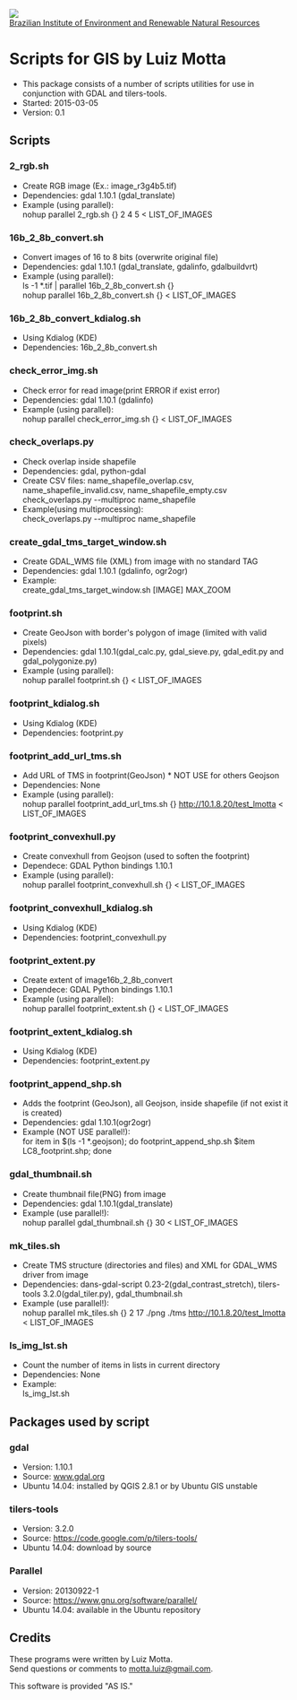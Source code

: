 <!-- IBAMA logo -->
[ibama_logo]: http://upload.wikimedia.org/wikipedia/commons/thumb/8/81/Logo_IBAMA.svg/150px-Logo_IBAMA.svg.png

![][ibama_logo]  
[Brazilian Institute of Environment and Renewable Natural Resources](http://www.ibama.gov.br)

# Scripts for GIS by Luiz Motta
* This package consists of a number of scripts utilities for use in conjunction with GDAL and tilers-tools.  
* Started: 2015-03-05  
* Version: 0.1  

## Scripts

### 2_rgb.sh
* Create RGB image (Ex.: image_r3g4b5.tif) 
* Dependencies: gdal 1.10.1 (gdal_translate)  
* Example (using parallel):  
nohup parallel 2_rgb.sh {} 2 4 5 < LIST_OF_IMAGES  

### 16b_2_8b_convert.sh
* Convert images of 16 to 8 bits (overwrite original file)  
* Dependencies: gdal 1.10.1 (gdal_translate, gdalinfo, gdalbuildvrt)  
* Example (using parallel):  
ls -1 *.tif | parallel 16b_2_8b_convert.sh {}  
nohup parallel 16b_2_8b_convert.sh {} < LIST_OF_IMAGES  

### 16b_2_8b_convert_kdialog.sh
* Using Kdialog (KDE)
* Dependencies: 16b_2_8b_convert.sh  

### check_error_img.sh
* Check error for read image(print ERROR if exist error)  
* Dependencies: gdal 1.10.1 (gdalinfo)  
* Example (using parallel):  
nohup parallel check_error_img.sh {} < LIST_OF_IMAGES  


### check_overlaps.py
* Check overlap inside shapefile  
* Dependencies: gdal, python-gdal  
* Create CSV files: name_shapefile_overlap.csv, name_shapefile_invalid.csv, name_shapefile_empty.csv   
check_overlaps.py --multiproc name_shapefile  
* Example(using multiprocessing):  
check_overlaps.py --multiproc name_shapefile  


### create_gdal_tms_target_window.sh
* Create GDAL_WMS file (XML) from image with no standard TAG <TargetWindows>  
* Dependencies: gdal 1.10.1 (gdalinfo, ogr2ogr)  
* Example:  
create_gdal_tms_target_window.sh [IMAGE] MAX_ZOOM


### footprint.sh
* Create GeoJson with border's polygon of image (limited with valid pixels)  
* Dependencies: gdal 1.10.1(gdal_calc.py, gdal_sieve.py, gdal_edit.py and gdal_polygonize.py)  
* Example (using parallel):  
nohup parallel footprint.sh {} < LIST_OF_IMAGES  

### footprint_kdialog.sh
* Using Kdialog (KDE)
* Dependencies: footprint.py  

### footprint_add_url_tms.sh
* Add URL of TMS in footprint(GeoJson) * NOT USE for others Geojson  
* Dependencies: None  
* Example (using parallel):  
nohup parallel footprint_add_url_tms.sh {} http://10.1.8.20/test_lmotta < LIST_OF_IMAGES  

### footprint_convexhull.py
* Create convexhull from Geojson (used to soften the footprint)
* Dependece: GDAL Python bindings 1.10.1
* Example (using parallel):  
nohup parallel footprint_convexhull.sh {}  < LIST_OF_IMAGES  

### footprint_convexhull_kdialog.sh
* Using Kdialog (KDE)
* Dependencies: footprint_convexhull.py

### footprint_extent.py
* Create extent of image16b_2_8b_convert
* Dependece: GDAL Python bindings 1.10.1
* Example (using parallel):  
nohup parallel footprint_extent.sh {}  < LIST_OF_IMAGES  

### footprint_extent_kdialog.sh
* Using Kdialog (KDE)
* Dependencies: footprint_extent.py  

### footprint_append_shp.sh
* Adds the footprint (GeoJson), all Geojson, inside shapefile (if not exist it is created)  
* Dependencies: gdal 1.10.1(ogr2ogr)  
* Example (NOT USE parallel!):  
for item in $(ls -1 *.geojson); do footprint_append_shp.sh $item LC8_footprint.shp; done

### gdal_thumbnail.sh
* Create thumbnail file(PNG) from image  
* Dependencies: gdal 1.10.1(gdal_translate)  
* Example (use parallel!):  
nohup parallel gdal_thumbnail.sh {} 30 < LIST_OF_IMAGES  

### mk_tiles.sh
* Create TMS structure (directories and files) and XML for GDAL_WMS driver from image  
* Dependencies: dans-gdal-script 0.23-2(gdal_contrast_stretch), tilers-tools   3.2.0(gdal_tiler.py), gdal_thumbnail.sh  
* Example (use parallel!):  
nohup parallel mk_tiles.sh {} 2 17 ./png ./tms http://10.1.8.20/test_lmotta < LIST_OF_IMAGES  

### ls_img_lst.sh
* Count the number of items in lists in current directory
* Dependencies: None
* Example:  
ls_img_lst.sh

## Packages used by script

### gdal
* Version:  1.10.1  
* Source: www.gdal.org  
* Ubuntu 14.04: installed by QGIS 2.8.1 or by Ubuntu GIS unstable  

### tilers-tools
* Version:  3.2.0  
* Source: https://code.google.com/p/tilers-tools/  
* Ubuntu 14.04: download  by source  

### Parallel
* Version: 20130922-1  
* Source: https://www.gnu.org/software/parallel/  
* Ubuntu 14.04: available in the Ubuntu repository  

## Credits
These programs were written by Luiz Motta.  
Send questions or comments to [motta.luiz@gmail.com](motta.luiz@gmail.com).  
 
This software is provided "AS IS."
